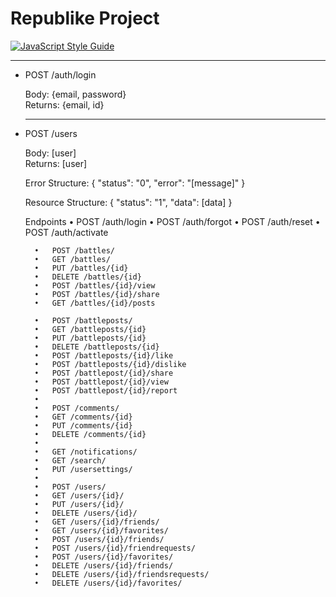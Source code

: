# Republike Project   
[![JavaScript Style Guide](https://img.shields.io/badge/code_style-semistandard-brightgreen.svg)](https://standardjs.com) 

****
+ POST /auth/login
  
  Body: {email,  password}<br>
  Returns: {email, id}
  
  
  ****
+ POST /users
  
  Body: [user]<br>
  Returns: [user]
 
 
    Error Structure:
    {
        "status": "0",
        "error": "[message]"
    }
    
    Resource Structure:
    {
        "status": "1",
        "data": [data]
    }

    Endpoints
        •	POST /auth/login
        •	POST /auth/forgot
        •	POST /auth/reset
        •	POST /auth/activate
    
        •	POST /battles/ 
        •	GET /battles/ 
        •	PUT /battles/{id}
        •	DELETE /battles/{id}
        •	POST /battles/{id}/view
        •	POST /battles/{id}/share
        •	GET /battles/{id}/posts
    
        •	POST /battleposts/
        •	GET /battleposts/{id}
        •	PUT /battleposts/{id}
        •	DELETE /battleposts/{id}
        •	POST /battleposts/{id}/like
        •	POST /battleposts/{id}/dislike
        •	POST /battlepost/{id}/share
        •	POST /battlepost/{id}/view
        •	POST /battlepost/{id}/report
        •	
        •	POST /comments/
        •	GET /comments/{id}
        •	PUT /comments/{id}
        •	DELETE /comments/{id}
        •	
        •	GET /notifications/
        •	GET /search/
        •	PUT /usersettings/
        •	
        •   POST /users/
        •   GET /users/{id}/
        •	PUT /users/{id}/
        •	DELETE /users/{id}/
        •	GET /users/{id}/friends/
        •	GET /users/{id}/favorites/
        •   POST /users/{id}/friends/
        •   POST /users/{id}/friendrequests/
        •   POST /users/{id}/favorites/
        •	DELETE /users/{id}/friends/
        •	DELETE /users/{id}/friendsrequests/
        •	DELETE /users/{id}/favorites/
    
